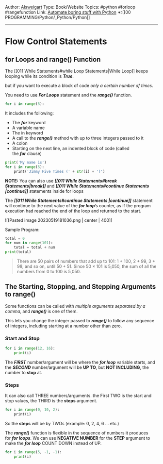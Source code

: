 Author: [Alsweigart](https://alsweigart.com/)
Type: Book/Website
Topics: #python #forloop #rangefunction
Link: [Automate boring stuff with Python](https://automatetheboringstuff.com/)
∗:[[00 PROGRAMMING/Python/_Python/Python]] 

---
# Flow Control Statements

## for Loops and range() Function

The [[011 While Statements#while Loop Statements|While Loop]] keeps looping while its condition is ***True***.

but if you want to execute a block of code *only a certain number of times*.

You need to use ***For Loops*** statement and the ***range()*** function.

```python
for i in range(5):
```

It includes the following:
-   The ***for*** keyword
-   A variable name
-   The in keyword
-   A call to the ***range()*** method with up to three integers passed to it
-   A colon
-   Starting on the next line, an indented block of code (called the ***for*** clause)

```python
print('My name is')  
for i in range(5):  
    print('Jimmy Five Times (' + str(i) + ')')
```

**NOTE:**
You can also use ***[[011 While Statements#break Statements|break]]*** and ***[[011 While Statements#continue Statements |continue]]*** statements inside for loops

The ***[[011 While Statements#continue Statements |continue]]*** statement will continue to the next value of the ***for loop***’s counter, as if the program execution had reached the end of the loop and returned to the start.

![[Pasted image 20230519181036.png | center | 400]]

Sample Program:
```python
total = 0
for num in range(101):
	total = total + num
print(total)
```

>There are 50 pairs of numbers that add up to 101: 1 + 100, 2 + 99, 3 + 98, and so on, until 50 + 51. Since 50 × 101 is 5,050, the sum of all the numbers from 0 to 100 is 5,050.

## **The Starting, Stopping, and Stepping Arguments to range()**

Some functions can be called with *multiple arguments separated by a comma*, and ***range()*** is one of them. 

This lets you change the integer passed to ***range()*** to follow any sequence of integers, including starting at a number other than zero.

### Start and Stop
```python
for i in range(12, 16):
	print(i)
```
The ***FIRST*** number/argument will be where the ***for loop*** variable starts,
and the ***SECOND*** number/argument will be **UP TO**, but **NOT INCLUDING**, the number to **stop** at.

### Steps
It can also call THREE numbers/arguments. the First TWO is the start and stop values,
the THIRD is the **steps** argument.
```python
for i in range(0, 10, 2):  
    print(i)
```
So the **steps** will be by TWOs (example: 0, 2, 4, 6 ... etc.)


The ***range()*** function is flexible in the sequence of numbers it produces for ***for loops***.
We can use **NEGATIVE NUMBER** for the **STEP** argument to make the ***for loop*** COUNT DOWN instead of UP.

```PYTHON
for i in range(5, -1, -1):
	print(i)
```

